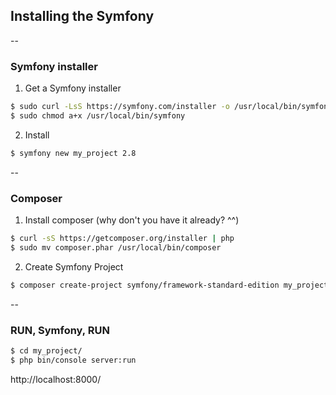 ## Installing the Symfony

--

### Symfony installer

1. Get a Symfony installer
```bash
$ sudo curl -LsS https://symfony.com/installer -o /usr/local/bin/symfony
$ sudo chmod a+x /usr/local/bin/symfony
```

2. Install
```bash
$ symfony new my_project 2.8
```

--

### Composer

1. Install composer (why don't you have it already? ^^)
```bash
$ curl -sS https://getcomposer.org/installer | php
$ sudo mv composer.phar /usr/local/bin/composer
```

2. Create Symfony Project
```bash
$ composer create-project symfony/framework-standard-edition my_project_name "2.8.*"
```

--

### RUN, Symfony, RUN

```bash
$ cd my_project/
$ php bin/console server:run
```

http://localhost:8000/